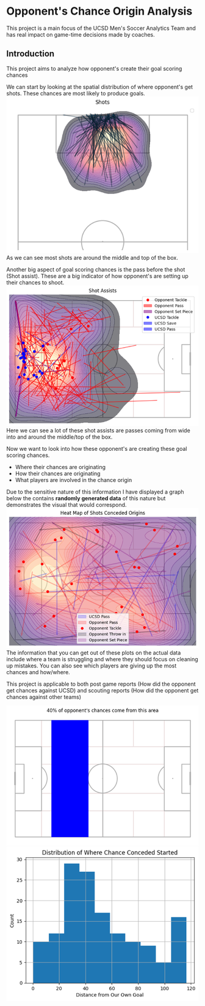 # Opponent's Chance Origin Analysis
This project is a main focus of the UCSD Men's Soccer Analytics Team and has real impact on game-time decisions made by coaches.

## Introduction
This project aims to analyze how opponent's create their goal scoring chances 

We can start by looking at the spatial distribution of where opponent's get shots. These chances are most likely to produce goals. 
![Shot distribution Map](assets\shotsMap.png)
As we can see most shots are around the middle and top of the box. 

Another big aspect of goal scoring chances is the pass before the shot (Shot assist). These are a big indicator of how opponent's are setting up their chances to shoot.
![Shot assist Map](assets\shotAssists.png)
Here we can see a lot of these shot assists are passes coming from wide into and around the middle/top of the box.

Now we want to look into how these opponent's are creating these goal scoring chances.
 - Where their chances are originating
 - How their chances are originating
 - What players are involved in the chance origin

Due to the sensitive nature of this information I have displayed a graph below the contains **randomly generated data** of this nature but demonstrates the visual that would correspond.
![A randomly generated plot of chance origins](assets\randomOpponentOriginsMap.png)
The information that you can get out of these plots on the actual data include where a team is struggling and where they should focus on cleaning up mistakes. You can also see which players are giving up the most chances and how/where.

This project is applicable to both post game reports (How did the opponent get chances against UCSD) and scouting reports (How did the opponent get chances against other teams)



![Alt Text](assets\fieldChanceConcededMajority.png)
![Alt Text](assets\histChanceConcededX.png)

